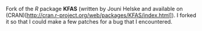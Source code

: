Fork of the *R* package **KFAS** (written by Jouni Helske and
available on
(CRAN)[http://cran.r-project.org/web/packages/KFAS/index.html]). 
I forked it so that I could make a few patches for a bug that I encountered.

